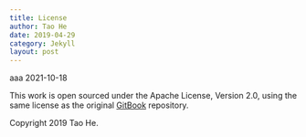 ```yaml
---
title: License
author: Tao He
date: 2019-04-29
category: Jekyll
layout: post
---
```


aaa 2021-10-18

This work is open sourced under the Apache License, Version 2.0, using the
same license as the original [GitBook](https://github.com/GitbookIO/gitbook) repository.

Copyright 2019 Tao He.
